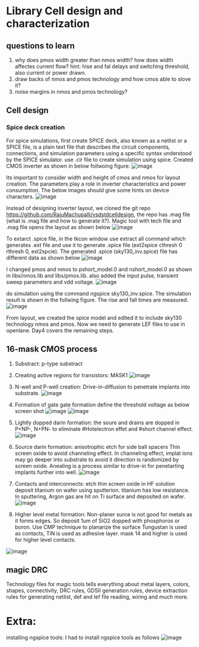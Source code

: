 # Library Cell design and characterization
## questions to learn
1. why does pmos width greater than nmos width? how does width affectes current flow? hint: hise and fal delays and switching threshold, also current or power drawn.
2. draw backs of nmos and pmos technology amd how cmos able to slove it?
3. noise margins in nmos and pmos technology?

## Cell design

### Spice deck creation
For spice simulations, first create SPICE deck, also known as a netlist or a SPICE file, is a plain text file that describes the circuit components, connections, and simulation parameters using a specific syntax understood by the SPICE simulator. use .cir file to create simulation using spice. Created CMOS inverter as shown in below follwoing figure:
![image](https://github.com/RajuMachupalli/openlane_test/assets/52839597/b9f47208-01ce-4097-bb52-66e58dc2dba6)

Its important to consider width and height of cmos and nmos for layout creation. The parameters play a role in inverter characteristics and power consumption. The below images should give some hints on device characters.
![image](https://github.com/RajuMachupalli/openlane_test/assets/52839597/2cb4ef9c-bdcc-48b0-a712-f9ec8f885823)

Instead of designing inverter layout, we cloned the git repo https://github.com/RajuMachupalli/vsdstdcelldesign, the repo has .mag file (what is .mag file and how to generate it?). Magic tool with tech file and .mag file opens the layout as shown below
![image](https://github.com/RajuMachupalli/openlane_test/assets/52839597/8309971b-74b3-4dec-8c52-1c9d909fe836)

To extarct .spice file, in the tkcon window use extract all command which generates .ext file and use it to generate .spice file (ext2spice cthresh 0 rthresh 0, ext2spcie).
The generated .spice (sky130_inv.spice) file has different data as shown below
![image](https://github.com/RajuMachupalli/openlane_test/assets/52839597/dc87f6f2-6251-40fc-97fe-2c42aa8cfe6c)

I changed pmos and nmos to pshort_model.0 and nshort_model.0 as shown in libs/nmos.lib and libs/pmos.lib. also added the input pulse, transient sweep parameters and vdd voltage. 
![image](https://github.com/RajuMachupalli/openlane_test/assets/52839597/62a4fcd7-68c1-4233-968c-a680e1a3fb31)

do simulation using the command ngspice sky130_inv.spice. The simulation result is shown in the follwing figure. The rise and fall times are measured.
![image](https://github.com/RajuMachupalli/openlane_test/assets/52839597/0c209ccc-3af6-4766-8bd9-b0b705833e6e)

From layout, we created the spice model and edited it to include sky130 technology nmos and pmos. Now we need to generate LEF files to use in openlane. Day4 covers the remaining steps.


## 16-mask CMOS process

1. Substract: p-type substract
2. Creating active regions for transistors: MASK1
![image](https://github.com/RajuMachupalli/openlane_test/assets/52839597/b7746d88-204c-4a93-8d1c-81883f45418b)

3. N-well and P-well creation:
Drive-in-diffusion to penetrate implants into substrate.
![image](https://github.com/RajuMachupalli/openlane_test/assets/52839597/dd7289fa-6818-4973-bec3-3c5c37183a11)

4. Formation of gate
gate formation define the threshold voltage as below screen shot
![image](https://github.com/RajuMachupalli/openlane_test/assets/52839597/7e3b74a1-c04b-4e62-a202-98d047463cd2)
![image](https://github.com/RajuMachupalli/openlane_test/assets/52839597/e982c73e-0b55-4619-aed3-dffb038bc27c)



5. Lightly dopped darin formation:
the soure and drains are dopped in P+NP-, N+PN- to eliminate #Hotelectron effet and #short channel effect.
![image](https://github.com/RajuMachupalli/openlane_test/assets/52839597/add100ff-dd34-49f7-9834-aee48a3e9f44)


6. Source darin formation:
anisotrophic etch for side ball spacers
Thin screen oxide to avoid channeling effect. In channeling effect, implat ions may go deeper into substrate to avoid it direction is randomized by screen oxide.
Anealing is a process similar to drive-in for penetarting implants further into well.
![image](https://github.com/RajuMachupalli/openlane_test/assets/52839597/d9a3869a-fdef-48e6-8aa6-cbce3e08af98)


7. Contacts and interconnects:
etch thin screen oxide in HF solution
deposit titanium on wafer using sputterion. titanium has low resistance. In sputtering, Argon gas are hit on Ti surface and deposited on wafer.
![image](https://github.com/RajuMachupalli/openlane_test/assets/52839597/ab8f04ff-b095-43e1-b33a-107142f4df03)


8. Higher level metal formation:
Non-planer surce is not good for metals as it forms edges. So deposit 1um of SiO2 dopped with phosphoros or boron. Use CMP technique to planarize the surface
Tungustan is used as contacts, TiN is used as adhesive layer. mask 14 and higher is used for higher level contacts.

![image](https://github.com/RajuMachupalli/openlane_test/assets/52839597/4f32af42-e6de-4019-be48-0d8d5ba12786)




## magic DRC
Technology files for magic tools tells everything about metal layers, colors, shapes, connectivity, DRC rules, GDSII generation rules, device extraction rules for generating netlist, def and lef file reading, wiring and much more.

# Extra:
installing ngspice tools: I had to install ngspice tools as follows
![image](https://github.com/RajuMachupalli/openlane_test/assets/52839597/0dc0dbe1-212f-4aa9-a856-8451c450ff83)


